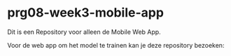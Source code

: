 # prg08-week3-mobile-app

Dit is een Repository voor alleen de Mobile Web App.

Voor de web app om het model te trainen kan je deze repository bezoeken:
